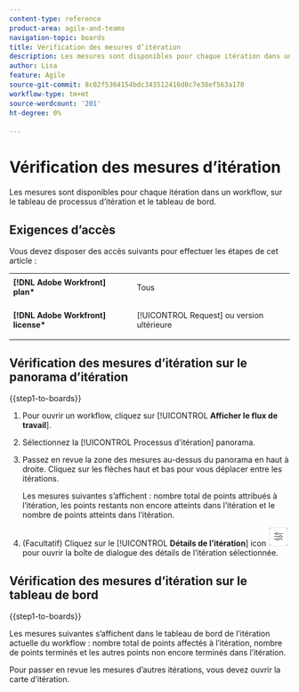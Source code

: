 ```yaml
---
content-type: reference
product-area: agile-and-teams
navigation-topic: boards
title: Vérification des mesures d’itération
description: Les mesures sont disponibles pour chaque itération dans un workflow, sur la carte du processus d’itération.
author: Lisa
feature: Agile
source-git-commit: 8c02f5364154bdc343512416d0c7e38ef563a170
workflow-type: tm+mt
source-wordcount: '201'
ht-degree: 0%

---
```


# Vérification des mesures d’itération

Les mesures sont disponibles pour chaque itération dans un workflow, sur le tableau de processus d’itération et le tableau de bord.

## Exigences d’accès

Vous devez disposer des accès suivants pour effectuer les étapes de cet article :

<table style="table-layout:auto"> 
 <col> 
 </col> 
 <col> 
 </col> 
 <tbody> 
  <tr> 
   <td role="rowheader"><strong>[!DNL Adobe Workfront] plan*</strong></td> 
   <td> <p>Tous</p> </td> 
  </tr> 
  <tr> 
   <td role="rowheader"><strong>[!DNL Adobe Workfront] license*</strong></td> 
   <td> <p>[!UICONTROL Request] ou version ultérieure</p> </td> 
  </tr> 
 </tbody> 
</table>

## Vérification des mesures d’itération sur le panorama d’itération

{{step1-to-boards}}

1. Pour ouvrir un workflow, cliquez sur [!UICONTROL **Afficher le flux de travail**].
1. Sélectionnez la [!UICONTROL Processus d’itération] panorama.
1. Passez en revue la zone des mesures au-dessus du panorama en haut à droite. Cliquez sur les flèches haut et bas pour vous déplacer entre les itérations.

   Les mesures suivantes s’affichent : nombre total de points attribués à l’itération, les points restants non encore atteints dans l’itération et le nombre de points atteints dans l’itération.

1. (Facultatif) Cliquez sur le [!UICONTROL **Détails de l’itération**] icon ![Détails de l’itération](assets/iteration-details-button.png) pour ouvrir la boîte de dialogue des détails de l’itération sélectionnée.

## Vérification des mesures d’itération sur le tableau de bord

{{step1-to-boards}}

Les mesures suivantes s’affichent dans le tableau de bord de l’itération actuelle du workflow : nombre total de points affectés à l’itération, nombre de points terminés et les autres points non encore terminés dans l’itération.

Pour passer en revue les mesures d’autres itérations, vous devez ouvrir la carte d’itération.
